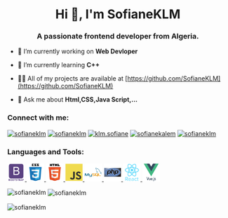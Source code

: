 <h1 align="center">Hi 👋, I'm SofianeKLM</h1>
<h3 align="center">A passionate frontend developer from Algeria.</h3>

- 🔭 I’m currently working on **Web Devloper**

- 🌱 I’m currently learning **C++**

- 👨‍💻 All of my projects are available at [https://github.com/SofianeKLM](https://github.com/SofianeKLM)

- 💬 Ask me about **Html,CSS,Java Script,...**

<h3 align="left">Connect with me:</h3>
<p align="left">
<a href="https://codepen.io/sofianeklm" target="blank"><img align="center" src="https://raw.githubusercontent.com/rahuldkjain/github-profile-readme-generator/master/src/images/icons/Social/codepen.svg" alt="sofianeklm" height="30" width="40" /></a>
<a href="https://linkedin.com/in/sofianeklm" target="blank"><img align="center" src="https://raw.githubusercontent.com/rahuldkjain/github-profile-readme-generator/master/src/images/icons/Social/linked-in-alt.svg" alt="sofianeklm" height="30" width="40" /></a>
<a href="https://fb.com/klm.sofiane" target="blank"><img align="center" src="https://raw.githubusercontent.com/rahuldkjain/github-profile-readme-generator/master/src/images/icons/Social/facebook.svg" alt="klm.sofiane" height="30" width="40" /></a>
<a href="https://instagram.com/sofianekalem" target="blank"><img align="center" src="https://raw.githubusercontent.com/rahuldkjain/github-profile-readme-generator/master/src/images/icons/Social/instagram.svg" alt="sofianekalem" height="30" width="40" /></a>
<a href="https://www.behance.net/sofianeklm" target="blank"><img align="center" src="https://raw.githubusercontent.com/rahuldkjain/github-profile-readme-generator/master/src/images/icons/Social/behance.svg" alt="sofianeklm" height="30" width="40" /></a>
</p>

<h3 align="left">Languages and Tools:</h3>
<p align="left"> <a href="https://getbootstrap.com" target="_blank"> <img src="https://raw.githubusercontent.com/devicons/devicon/master/icons/bootstrap/bootstrap-plain-wordmark.svg" alt="bootstrap" width="40" height="40"/> </a> <a href="https://www.w3schools.com/css/" target="_blank"> <img src="https://raw.githubusercontent.com/devicons/devicon/master/icons/css3/css3-original-wordmark.svg" alt="css3" width="40" height="40"/> </a> <a href="https://www.w3.org/html/" target="_blank"> <img src="https://raw.githubusercontent.com/devicons/devicon/master/icons/html5/html5-original-wordmark.svg" alt="html5" width="40" height="40"/> </a> <a href="https://developer.mozilla.org/en-US/docs/Web/JavaScript" target="_blank"> <img src="https://raw.githubusercontent.com/devicons/devicon/master/icons/javascript/javascript-original.svg" alt="javascript" width="40" height="40"/> </a> <a href="https://www.mysql.com/" target="_blank"> <img src="https://raw.githubusercontent.com/devicons/devicon/master/icons/mysql/mysql-original-wordmark.svg" alt="mysql" width="40" height="40"/> </a> <a href="https://www.php.net" target="_blank"> <img src="https://raw.githubusercontent.com/devicons/devicon/master/icons/php/php-original.svg" alt="php" width="40" height="40"/> </a> <a href="https://reactjs.org/" target="_blank"> <img src="https://raw.githubusercontent.com/devicons/devicon/master/icons/react/react-original-wordmark.svg" alt="react" width="40" height="40"/> </a> <a href="https://vuejs.org/" target="_blank"> <img src="https://raw.githubusercontent.com/devicons/devicon/master/icons/vuejs/vuejs-original-wordmark.svg" alt="vuejs" width="40" height="40"/> </a> </p>

<p><img align="left" src="https://github-readme-stats.vercel.app/api/top-langs?username=sofianeklm&show_icons=true&theme=cobalt&title_color=000000&text_color=000000&hide_border=true&locale=en&layout=compact" alt="sofianeklm" /></p>

<p>&nbsp;<img align="center" src="https://github-readme-stats.vercel.app/api?username=sofianeklm&show_icons=true&theme=cobalt&locale=en" alt="sofianeklm" /></p>

<p><img align="center" src="https://github-readme-streak-stats.herokuapp.com/?user=sofianeklm&theme=highcontrast" alt="sofianeklm" /></p>
